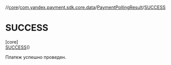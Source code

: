 //[core](../../../../index.md)/[com.yandex.payment.sdk.core.data](../../index.md)/[PaymentPollingResult](../index.md)/[SUCCESS](index.md)

# SUCCESS

[core]\
[SUCCESS](index.md)()

Платеж успешно проведен.
